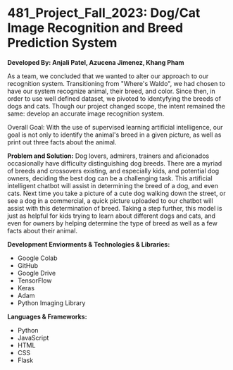 # 481_Project_Fall_2023: Dog/Cat Image Recognition and Breed Prediction System 

**Developed By: Anjali Patel, Azucena Jimenez, Khang Pham**

As a team, we concluded that we wanted to alter our approach to our recognition system. Transitioning from "Where's Waldo", we had chosen to have our system recognize animal, their breed, and color. Since then, in order to use well defined dataset, we pivoted to identyfying the breeds of dogs and cats. Though our project changed scope, the intent remained the same: develop an accurate image recognition system.  

Overall Goal: With the use of supervised learning artificial intelligence, our goal is not only to identify the animal's breed in a given picture, as well as print out three facts about the animal. 

**Problem and Solution:**
Dog lovers, admirers, trainers and aficionados occasionally have difficulty distinguishing dog breeds. There are a myriad of breeds and crossovers existing, and especially kids, and potential dog owners, deciding the best dog can be a challenging task. This artificial intelligent chatbot will assist in determining the breed of a dog, and even cats. Next time you take a picture of a cute dog walking down the street, or see a dog in a commercial, a quick picture uploaded to our chatbot will assist with this determination of breed. Taking a step further, this model is just as helpful for kids trying to learn about different dogs and cats, and even for owners by helping determine the type of breed as well as a few facts about their animal. 


**Development Enviorments & Technologies & Libraries:**
- Google Colab
- GitHub
- Google Drive
- TensorFlow
- Keras
- Adam
- Python Imaging Library

 **Languages & Frameworks:**
-  Python
-  JavaScript
-  HTML
-  CSS
-  Flask
